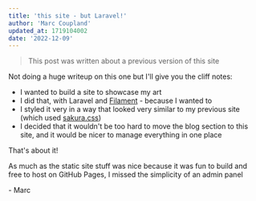 ```yaml
---
title: 'this site - but Laravel!'
author: 'Marc Coupland'
updated_at: 1719104002
date: '2022-12-09'
---
```

> This post was written about a previous version of this site

Not doing a huge writeup on this one but I'll give you the cliff notes:

- I wanted to build a site to showcase my art
- I did that, with Laravel and [Filament](//filamentphp.com/) - because I wanted to
- I styled it very in a way that looked very similar to my previous site (which used [sakura.css](https://oxal.org/projects/sakura/))
- I decided that it wouldn't be too hard to move the blog section to this site, and it would be nicer to manage everything in one place

That's about it!

As much as the static site stuff was nice because it was fun to build and free to host on GitHub Pages, I missed the simplicity of an admin panel

\- Marc